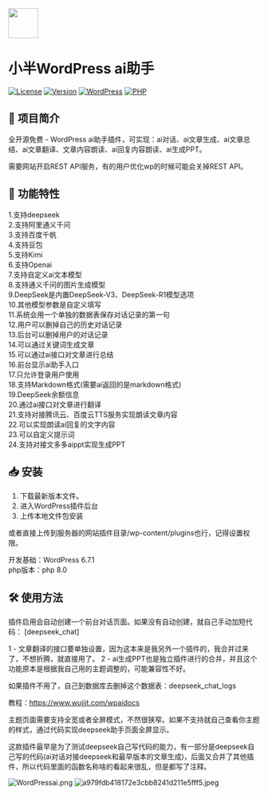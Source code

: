 <img src="https://github.com/suqicloud/wp-ai-chat/blob/main/ic_logo.png" width="60">

# 小半WordPress ai助手  

[![License](https://img.shields.io/badge/license-GPL-blue.svg)](LICENSE)
[![Version](https://img.shields.io/badge/version-2.7-green.svg)](https://github.com/suqicloud/wp-ai-chat/releases/tag/2.7)
[![WordPress](https://img.shields.io/badge/WordPress-6.7-blue.svg)](https://wordpress.org/)
[![PHP](https://img.shields.io/badge/PHP-8.0-orange.svg)](https://www.php.net/)



## 📌 项目简介

全开源免费 - WordPress ai助手插件，可实现：ai对话、ai文章生成、ai文章总结、ai文章翻译、文章内容朗读、ai回复内容朗读、ai生成PPT。  

需要网站开启REST API服务，有的用户优化wp的时候可能会关掉REST API。  

## 🚀 功能特性

1.支持deepseek  
2.支持阿里通义千问  
3.支持百度千帆  
4.支持豆包  
5.支持Kimi  
6.支持Openai  
7.支持自定义ai文本模型  
8.支持通义千问的图片生成模型  
9.DeepSeek是内置DeepSeek-V3、DeepSeek-R1模型选项  
10.其他模型参数是自定义填写  
11.系统会用一个单独的数据表保存对话记录的第一句  
12.用户可以删掉自己的历史对话记录  
13.后台可以删掉用户的对话记录  
14.可以通过关键词生成文章  
15.可以通过ai接口对文章进行总结  
16.前台显示ai助手入口  
17.只允许登录用户使用  
18.支持Markdown格式(需要ai返回的是markdown格式)  
19.DeepSeek余额信息  
20.通过ai接口对文章进行翻译  
21.支持对接腾讯云、百度云TTS服务实现朗读文章内容  
22.可以实现朗读ai回复的文字内容  
23.可以自定义提示词  
24.支持对接文多多aippt实现生成PPT


## 📥 安装

1. 下载最新版本文件。
2. 进入WordPress插件后台
3. 上传本地文件包安装

或者直接上传到服务器的网站插件目录/wp-content/plugins也行，记得设置权限。  

开发基础：WordPress 6.7.1  
php版本：php 8.0  

## 🛠️ 使用方法

插件启用会自动创建一个前台对话页面。如果没有自动创建，就自己手动加短代码：  [deepseek_chat]  

1 - 文章翻译的接口要单独设置，因为这本来是我另外一个插件的，我合并过来了，不想折腾，就直接用了。 
2 - ai生成PPT也是独立插件进行的合并，并且这个功能原本是根据我自己用的主题调整的，可能兼容性不好。  


如果插件不用了，自己到数据库去删掉这个数据表：deepseek_chat_logs  

教程：https://www.wujiit.com/wpaidocs

主题页面需要支持全宽或者全屏模式，不然很狭窄。如果不支持就自己查看你主题的样式，通过代码实现deepseek助手页面全屏显示。  

这款插件最早是为了测试deepseek自己写代码的能力，有一部分是deepseek自己写的代码(ai对话对接deepseek和最早版本的文章生成)，后面又合并了其他插件，所以代码里面的函数名称啥的看起来很乱，但是都写了注释。  



![WordPressai.png](https://i.miji.bid/2025/02/14/2a5c7bcd11a8433c7311638b8a6b8f76.jpeg)
![a979fdb418172e3cbb8241d211e5fff5.jpeg](https://i.miji.bid/2025/02/17/a979fdb418172e3cbb8241d211e5fff5.jpeg)
